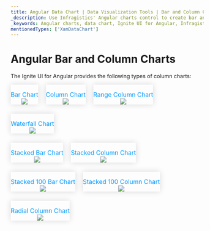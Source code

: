 ```yaml
---
title: Angular Data Chart | Data Visualization Tools | Bar and Column Chart | Data Binding | Infragistics
_description: Use Infragistics' Angular charts control to create bar and column charts such as bar chart, stacked column chart, waterfall chart and many more. Learn about our Ignite UI for Angular graph types!
_keywords: Angular charts, data chart, Ignite UI for Angular, Infragistics
mentionedTypes: ['XamDataChart']
---
```


# Angular Bar and Column Charts

The Ignite UI for Angular provides the following types of column charts:

<section class="feature__container">
    <style>
        .linkContent,
        .linkContent:hover {
            display: flex;
            flex-flow: column;
            align-items: center;
            box-shadow: none;
        }
        .link {
            display: inline-block;
            font-size: 1.0rem;
            color: #0099ff;
            cursor: pointer;
            padding-top: 1.0rem;
            margin-right: 1.0rem;
            margin-bottom: 1.5rem;
            box-shadow: 0 0 15px rgba(0,0,0,.15);
        }
        .link:hover {
            box-shadow: 0 0 15px rgba(0,0,0,.25);
        }
        .img {
            width: 250px;
            height: 250px;
            box-shadow: none;
        }
    </style>
    <body>
        <div class="link" href="data-chart-type-category-bar-series.md">
            <div class="linkContent">
                <div>Bar Chart</div>
                <img class="responsive-img" src="../images/charts/data-chart-type-category-bar-series.png">
            </div>
        </div>
        <div class="link" href="data-chart-type-category-column-series.md">
            <div class="linkContent">
                <div>Column Chart</div>
                <img class="responsive-img" src="../images/charts/data-chart-type-category-column-series.png">
            </div>
        </div>
        <div class="link" href="data-chart-type-range-column-series.md">
            <div class="linkContent">
                <div>Range Column Chart</div>
                <img class="responsive-img" src="../images/charts/data-chart-type-range-column-series.png">
            </div>
        </div>
        <div class="link" href="data-chart-type-category-waterfall-series.md">
            <div class="linkContent">
                <div>Waterfall Chart</div>
                <img class="responsive-img" src="../images/charts/data-chart-type-category-waterfall-series.png">
            </div>
        </div>
        <br>
        <div class="link" href="data-chart-type-stacked-bar-series.md">
            <div class="linkContent">
                <div>Stacked Bar Chart</div>
                <img class="responsive-img" src="../images/charts/data-chart-type-stacked-bar-series.png">
            </div>
        </div>
        <div class="link" href="data-chart-type-stacked-column-series.md">
            <div class="linkContent">
                <div>Stacked Column Chart</div>
                <img class="responsive-img" src="../images/charts/data-chart-type-stacked-column-series.png">
            </div>
        </div>
        <div class="link" href="data-chart-type-stacked-100-bar-series.md">
            <div class="linkContent">
                <div>Stacked 100 Bar Chart</div>
                <img class="responsive-img" src="../images/charts/data-chart-type-stacked-100-bar-series.png">
            </div>
        </div>
        <div class="link" href="data-chart-type-stacked-100-column-series.md">
            <div class="linkContent">
                <div>Stacked 100 Column Chart</div>
                <img class="responsive-img" src="../images/charts/data-chart-type-stacked-100-column-series.png">
            </div>
        </div>
        <br>
        <div class="link" href="data-chart-type-radial-column-series.md">
            <div class="linkContent">
                <div>Radial Column Chart</div>
                <img class="responsive-img" src="../images/charts/data-chart-type-radial-column-series.png">
            </div>
        </div>
    </body>
</section>
